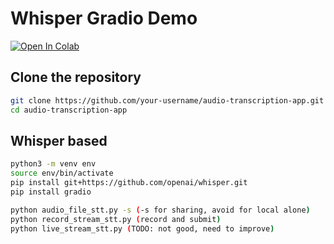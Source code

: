 # Whisper Gradio Demo

[![Open In Colab](https://colab.research.google.com/assets/colab-badge.svg)](https://colab.research.google.com/drive/1DqmqokgSWt87hQ8QY33TccO_IRfQkBZb?usp=sharing)

## Clone the repository

```bash
git clone https://github.com/your-username/audio-transcription-app.git
cd audio-transcription-app
```

## Whisper based

```bash
python3 -m venv env
source env/bin/activate
pip install git+https://github.com/openai/whisper.git 
pip install gradio

python audio_file_stt.py -s (-s for sharing, avoid for local alone)
python record_stream_stt.py (record and submit)
python live_stream_stt.py (TODO: not good, need to improve)
```